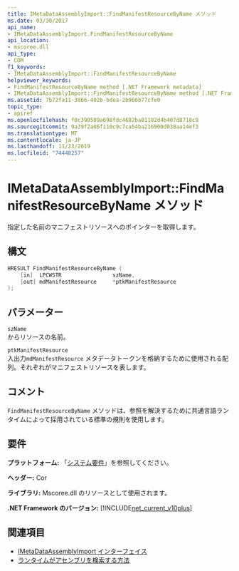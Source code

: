 ```yaml
---
title: IMetaDataAssemblyImport::FindManifestResourceByName メソッド
ms.date: 03/30/2017
api_name:
- IMetaDataAssemblyImport.FindManifestResourceByName
api_location:
- mscoree.dll
api_type:
- COM
f1_keywords:
- IMetaDataAssemblyImport::FindManifestResourceByName
helpviewer_keywords:
- FindManifestResourceByName method [.NET Framework metadata]
- IMetaDataAssemblyImport::FindManifestResourceByName method [.NET Framework metadata]
ms.assetid: 7b72fa11-3866-402b-bdea-2b966b77cfe0
topic_type:
- apiref
ms.openlocfilehash: f0c390509a698fdc4682ba81182d4b407d8718c9
ms.sourcegitcommit: 9a39f2a06f110c9c7ca54ba216900d038aa14ef3
ms.translationtype: MT
ms.contentlocale: ja-JP
ms.lasthandoff: 11/23/2019
ms.locfileid: "74448257"
---
```

# <a name="imetadataassemblyimportfindmanifestresourcebyname-method"></a>IMetaDataAssemblyImport::FindManifestResourceByName メソッド
指定した名前のマニフェストリソースへのポインターを取得します。  
  
## <a name="syntax"></a>構文  
  
```cpp
HRESULT FindManifestResourceByName (  
    [in]  LPCWSTR                szName,   
    [out] mdManifestResource     *ptkManifestResource  
);   
```  
  
## <a name="parameters"></a>パラメーター  
 `szName`  
 からリソースの名前。  
  
 `ptkManifestResource`  
 入出力`mdManifestResource` メタデータトークンを格納するために使用される配列。それぞれがマニフェストリソースを表します。  
  
## <a name="remarks"></a>コメント  
 `FindManifestResourceByName` メソッドは、参照を解決するために共通言語ランタイムによって採用されている標準の規則を使用します。  
  
## <a name="requirements"></a>要件  
 **プラットフォーム:** 「[システム要件](../../../../docs/framework/get-started/system-requirements.md)」を参照してください。  
  
 **ヘッダー:** Cor  
  
 **ライブラリ:** Mscoree.dll のリソースとして使用されます。  
  
 **.NET Framework のバージョン:** [!INCLUDE[net_current_v10plus](../../../../includes/net-current-v10plus-md.md)]  
  
## <a name="see-also"></a>関連項目

- [IMetaDataAssemblyImport インターフェイス](../../../../docs/framework/unmanaged-api/metadata/imetadataassemblyimport-interface.md)
- [ランタイムがアセンブリを検索する方法](../../../../docs/framework/deployment/how-the-runtime-locates-assemblies.md)
